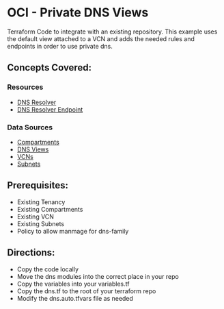 # OCI - Private DNS Views
Terraform Code to integrate with an existing repository. This example uses the default view attached to a VCN and adds the needed rules and endpoints in order to use private dns.

## Concepts Covered:
### Resources
* [DNS Resolver](https://registry.terraform.io/providers/oracle/oci/latest/docs/resources/dns_resolver)
* [DNS Resolver Endpoint](https://registry.terraform.io/providers/oracle/oci/latest/docs/resources/dns_resolver_endpoint)
### Data Sources
* [Compartments](https://registry.terraform.io/providers/oracle/oci/latest/docs/data-sources/identity_compartments)
* [DNS Views](https://registry.terraform.io/providers/oracle/oci/latest/docs/data-sources/dns_views)
* [VCNs](https://registry.terraform.io/providers/oracle/oci/latest/docs/data-sources/core_vcns)
* [Subnets](https://registry.terraform.io/providers/oracle/oci/latest/docs/data-sources/core_subnets)

## Prerequisites:
* Existing Tenancy
* Existing Compartments
* Existing VCN
* Existing Subnets
* Policy to allow manmage for dns-family

## Directions:
* Copy the code locally
* Move the dns modules into the correct place in your repo
* Copy the variables into your variables.tf
* Copy the dns.tf to the root of your terraform repo
* Modify the dns.auto.tfvars file as needed